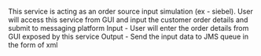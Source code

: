 This service is acting as an order source input simulation (ex - siebel). User will access this service from GUI and input the customer order details and submit to messaging platform
Input - User will enter the order details from GUI exposed by this service
Output - Send the input data to JMS queue in the form of xml